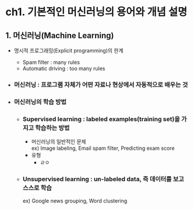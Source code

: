 # ch1. 기본적인 머신러닝의 용어와 개념 설명  

## 1. 머신러닝(Machine Learning)  
* 명시적 프로그래밍(Explicit programming)의 한계    
  * Spam filter : many rules  
  * Automatic driving : too many rules  
  
* ### 머신러닝 : 프로그램 자체가 어떤 자료나 현상에서 자동적으로 배우는 것  
  
* ### 머신러닝의 학습 방법  
  * ### Supervised learning : labeled examples(training set)을 가지고 학습하는 방법  
    * 머신러닝의 일반적인 문제  
     ex) Image labeling, Email spam filter, Predicting exam score  
    * 유형  
      * ㄹㅇ
  * ### Unsupervised learning : un-labeled data, 즉 데이터를 보고 스스로 학습
    ex) Google news grouping, Word clustering  
